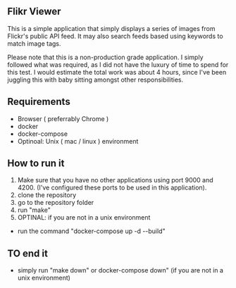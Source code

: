 ## Flikr Viewer
This is a simple application that simply displays a series of images from Flickr's public API feed. It may also search feeds based using keywords to match image tags. 

Please note that this is a non-production grade application. I simply followed what was required, as I did not have the luxury of time to spend for this test. I would estimate the total work was about 4 hours, since I've been juggling this with baby sitting amongst other responsibilities. 

## Requirements
- Browser ( preferrably Chrome )
- docker
- docker-compose
- Optinoal: Unix ( mac / linux ) environment

## How to run it
1. Make sure that you have no other applications using port 9000 and 4200. (I've configured these ports to be used in this application).
2. clone the repository
3. go to the repository folder
4. run "make"
5. OPTINAL: if you are not in a unix environment
- run the command "docker-compose up -d --build"

## TO end it 
- simply run "make down" or docker-compose down" (if you are not in a unix environment)